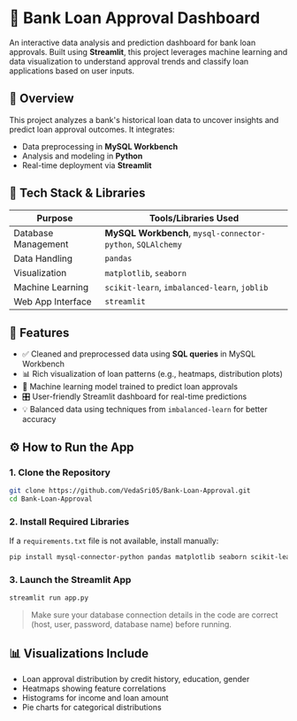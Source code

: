 # 🏦 Bank Loan Approval Dashboard

An interactive data analysis and prediction dashboard for bank loan approvals. Built using **Streamlit**, this project leverages machine learning and data visualization to understand approval trends and classify loan applications based on user inputs.


## 📌 Overview

This project analyzes a bank's historical loan data to uncover insights and predict loan approval outcomes. It integrates:
- Data preprocessing in **MySQL Workbench**
- Analysis and modeling in **Python**
- Real-time deployment via **Streamlit**


## 🧰 Tech Stack & Libraries

| Purpose            | Tools/Libraries Used                          |
|--------------------|------------------------------------------------|
| Database Management| **MySQL Workbench**, `mysql-connector-python`, `SQLAlchemy` |
| Data Handling      | `pandas`                                       |
| Visualization      | `matplotlib`, `seaborn`                        |
| Machine Learning   | `scikit-learn`, `imbalanced-learn`, `joblib`  |
| Web App Interface  | `streamlit`                                    |


## 📂 Features

- ✅ Cleaned and preprocessed data using **SQL queries** in MySQL Workbench
- 📊 Rich visualization of loan patterns (e.g., heatmaps, distribution plots)
- 🤖 Machine learning model trained to predict loan approvals
- 🎛️ User-friendly Streamlit dashboard for real-time predictions
- 💡 Balanced data using techniques from `imbalanced-learn` for better accuracy


## ⚙️ How to Run the App

### 1. Clone the Repository
```bash
git clone https://github.com/VedaSri05/Bank-Loan-Approval.git
cd Bank-Loan-Approval
````

### 2. Install Required Libraries

If a `requirements.txt` file is not available, install manually:

```bash
pip install mysql-connector-python pandas matplotlib seaborn scikit-learn imbalanced-learn streamlit sqlalchemy joblib
```

### 3. Launch the Streamlit App

```bash
streamlit run app.py
```

> Make sure your database connection details in the code are correct (host, user, password, database name) before running.


## 📊 Visualizations Include

* Loan approval distribution by credit history, education, gender
* Heatmaps showing feature correlations
* Histograms for income and loan amount
* Pie charts for categorical distributions
